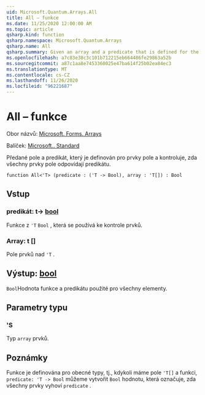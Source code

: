 ```yaml
---
uid: Microsoft.Quantum.Arrays.All
title: All – funkce
ms.date: 11/25/2020 12:00:00 AM
ms.topic: article
qsharp.kind: function
qsharp.namespace: Microsoft.Quantum.Arrays
qsharp.name: All
qsharp.summary: Given an array and a predicate that is defined for the elements of the array, and checks if all elements of the array satisfy the predicate.
ms.openlocfilehash: a7c83e38c3c101b712215eb664486fe29863a52b
ms.sourcegitcommit: a87c1aa8e7453360025e47ba614f25b02ea84ec3
ms.translationtype: MT
ms.contentlocale: cs-CZ
ms.lasthandoff: 11/26/2020
ms.locfileid: "96221687"
---
```

# <a name="all-function"></a>All – funkce

Obor názvů: [Microsoft. Forms. Arrays](xref:Microsoft.Quantum.Arrays)

Balíček: [Microsoft.. Standard](https://nuget.org/packages/Microsoft.Quantum.Standard)


Předané pole a predikát, který je definován pro prvky pole a kontroluje, zda všechny prvky pole odpovídají predikátu.

```qsharp
function All<'T> (predicate : ('T -> Bool), array : 'T[]) : Bool
```


## <a name="input"></a>Vstup

### <a name="predicate--t---bool"></a>predikát: t-> [bool](xref:microsoft.quantum.lang-ref.bool)

Funkce z `'T` `Bool` , která se používá ke kontrole prvků.


### <a name="array--t"></a>Array: t []

Pole prvků nad `'T` .



## <a name="output--bool"></a>Výstup: [bool](xref:microsoft.quantum.lang-ref.bool)

`Bool`Hodnota funkce a predikátu použité pro všechny elementy.

## <a name="type-parameters"></a>Parametry typu

### <a name="t"></a>'S

Typ `array` prvků.

## <a name="remarks"></a>Poznámky

Funkce je definována pro obecné typy, tj., kdykoli máme pole `'T[]` a funkci, `predicate: 'T -> Bool` můžeme vytvořit `Bool` hodnotu, která označuje, zda všechny prvky vyhoví `predicate` .
